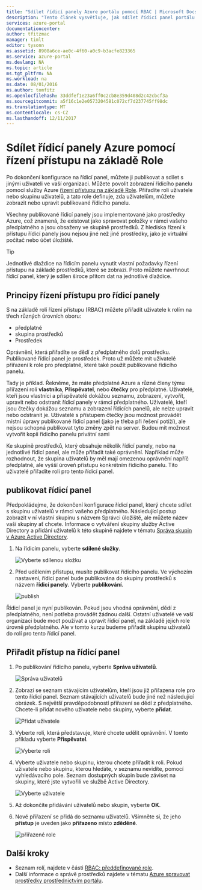 ```yaml
---
title: "Sdílet řídicí panely Azure portálu pomocí RBAC | Microsoft Docs"
description: "Tento článek vysvětluje, jak sdílet řídicí panel portálu Azure pomocí řízení přístupu na základě Role."
services: azure-portal
documentationcenter: 
author: tfitzmac
manager: timlt
editor: tysonn
ms.assetid: 8908a6ce-ae0c-4f60-a0c9-b3acfe823365
ms.service: azure-portal
ms.devlang: NA
ms.topic: article
ms.tgt_pltfrm: NA
ms.workload: na
ms.date: 08/01/2016
ms.author: tomfitz
ms.openlocfilehash: 33ddfef1e23a6ff0c2cb8e359d408d2c42cbcf3a
ms.sourcegitcommit: a5f16c1e2e0573204581c072cf7d237745ff98dc
ms.translationtype: MT
ms.contentlocale: cs-CZ
ms.lasthandoff: 12/11/2017
---
```

# <a name="share-azure-dashboards-by-using-role-based-access-control"></a>Sdílet řídicí panely Azure pomocí řízení přístupu na základě Role
Po dokončení konfigurace na řídicí panel, můžete ji publikovat a sdílet s jinými uživateli ve vaší organizaci. Můžete povolit zobrazení řídicího panelu pomocí služby Azure [řízení přístupu na základě Role](../active-directory/role-based-access-control-configure.md). Přiřadíte roli uživatele nebo skupinu uživatelů, a tato role definuje, zda uživatelům, můžete zobrazit nebo upravit publikované řídicího panelu. 

Všechny publikované řídicí panely jsou implementované jako prostředky Azure, což znamená, že existovat jako spravovat položky v rámci vašeho předplatného a jsou obsaženy ve skupině prostředků.  Z hlediska řízení k přístupu řídicí panely jsou nejsou jiné než jiné prostředky, jako je virtuální počítač nebo účet úložiště.

> [!TIP]
> Jednotlivé dlaždice na řídicím panelu vynutit vlastní požadavky řízení přístupu na základě prostředků, které se zobrazí.  Proto můžete navrhnout řídicí panel, který je sdílen široce přitom dat na jednotlivé dlaždice.
> 
> 

## <a name="understanding-access-control-for-dashboards"></a>Principy řízení přístupu pro řídicí panely
S na základě rolí řízení přístupu (RBAC) můžete přiřadit uživatele k rolím na třech různých úrovních oboru:

* předplatné
* skupina prostředků
* Prostředek

Oprávnění, která přiřadíte se dědí z předplatného dolů prostředku. Publikované řídicí panel je prostředek. Proto už můžete mít uživatelé přiřazení k role pro předplatné, které také použít publikované řídicího panelu. 

Tady je příklad.  Řekněme, že máte předplatné Azure a různé členy týmu přiřazení rolí **vlastníka**, **Přispěvatel**, nebo **čtečky** pro předplatné. Uživatelé, kteří jsou vlastníci a přispěvatelé dokážou seznamu, zobrazení, vytvořit, upravit nebo odstranit řídicí panely v rámci předplatného.  Uživatelé, kteří jsou čtečky dokážou seznamu a zobrazení řídicích panelů, ale nelze upravit nebo odstranit je.  Uživatelé s přístupem čtečky jsou možnost provádět místní úpravy publikované řídicí panel (jako je třeba při řešení potíží), ale nejsou schopná publikovat tyto změny zpět na server.  Budou mít možnost vytvořit kopii řídicího panelu privátní sami

Ke skupině prostředků, který obsahuje několik řídicí panely, nebo na jednotlivé řídicí panel, ale může přiřadit také oprávnění. Například může rozhodnout, že skupina uživatelů by měl mají omezenou oprávnění napříč předplatné, ale vyšší úroveň přístupu konkrétním řídicího panelu. Tito uživatelé přiřadíte roli pro tento řídicí panel. 

## <a name="publish-dashboard"></a>publikovat řídicí panel
Předpokládejme, že dokončení konfigurace řídicí panel, který chcete sdílet s skupinu uživatelů v rámci vašeho předplatného. Následující postup zobrazit v ní vlastní skupinu s názvem Správci úložiště, ale můžete název vaší skupiny ať chcete. Informace o vytváření skupiny služby Active Directory a přidání uživatelů k této skupině najdete v tématu [Správa skupin v Azure Active Directory](../active-directory/active-directory-groups-create-azure-portal.md).

1. Na řídicím panelu, vyberte **sdílené složky**.
   
     ![Vyberte sdílenou složku](./media/azure-portal-dashboard-share-access/select-share.png)
2. Před udělením přístupu, musíte publikovat řídicího panelu. Ve výchozím nastavení, řídicí panel bude publikována do skupiny prostředků s názvem **řídicí panely**. Vyberte **publikování**.
   
     ![publish](./media/azure-portal-dashboard-share-access/publish.png)

Řídicí panel je nyní publikován. Pokud jsou vhodná oprávnění, dědí z předplatného, není potřeba provádět žádnou další. Ostatní uživatelé ve vaší organizaci bude moct používat a upravit řídicí panel, na základě jejich role úrovně předplatného. Ale v tomto kurzu budeme přiřadit skupinu uživatelů do rolí pro tento řídicí panel.

## <a name="assign-access-to-a-dashboard"></a>Přiřadit přístup na řídicí panel
1. Po publikování řídicího panelu, vyberte **Správa uživatelů**.
   
     ![Správa uživatelů](./media/azure-portal-dashboard-share-access/manage-users.png)
2. Zobrazí se seznam stávajícím uživatelům, kteří jsou již přiřazena role pro tento řídicí panel. Seznam stávajících uživatelů bude jiné než následující obrázek. S největší pravděpodobností přiřazení se dědí z předplatného. Chcete-li přidat nového uživatele nebo skupiny, vyberte **přidat**.
   
     ![Přidat uživatele](./media/azure-portal-dashboard-share-access/existing-users.png)
3. Vyberte roli, která představuje, které chcete udělit oprávnění. V tomto příkladu vyberte **Přispěvatel**.
   
     ![Vyberte roli](./media/azure-portal-dashboard-share-access/select-role.png)
4. Vyberte uživatele nebo skupinu, kterou chcete přiřadit k roli. Pokud uživatele nebo skupinu, kterou hledáte, v seznamu nevidíte, pomocí vyhledávacího pole. Seznam dostupných skupin bude záviset na skupiny, které jste vytvořili ve službě Active Directory.
   
     ![Vyberte uživatele](./media/azure-portal-dashboard-share-access/select-user.png) 
5. Až dokončíte přidávání uživatelů nebo skupin, vyberte **OK**. 
6. Nové přiřazení se přidá do seznamu uživatelů. Všimněte si, že jeho **přístup** je uveden jako **přiřazeno** místo **zděděné**.
   
     ![přiřazené role](./media/azure-portal-dashboard-share-access/assigned-roles.png)

## <a name="next-steps"></a>Další kroky
* Seznam rolí, najdete v části [RBAC: předdefinované role](../active-directory/role-based-access-built-in-roles.md).
* Další informace o správě prostředků najdete v tématu [Azure spravovat prostředky prostřednictvím portálu](resource-group-portal.md).


